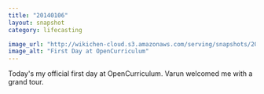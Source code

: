 ```yaml
---
title: "20140106"
layout: snapshot
category: lifecasting

image_url: "http://wikichen-cloud.s3.amazonaws.com/serving/snapshots/2014/20140106-first-day-oc-work.jpg"
image_alt: "First Day at OpenCurriculum"
---
```


Today's my official first day at OpenCurriculum. Varun welcomed me with a grand tour.
